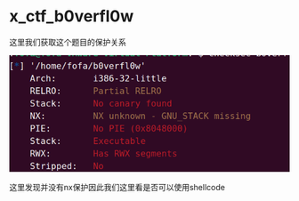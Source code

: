 # x_ctf_b0verfl0w

这里我们获取这个题目的保护关系

![image-20250322011934889](./../images/image-20250322011934889.png)

这里发现并没有nx保护因此我们这里看是否可以使用shellcode